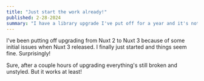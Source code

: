 ```yaml
---
title: "Just start the work already!"
published: 2-28-2024
summary: "I have a library upgrade I've put off for a year and it's not actually that bad"
---
```


I've been putting off upgrading from Nuxt 2 to Nuxt 3 because of some initial issues when Nuxt 3 released. I finally just started and things seem fine. Surprisingly!

Sure, after a couple hours of upgrading everything's still broken and unstyled. But it works at least!
